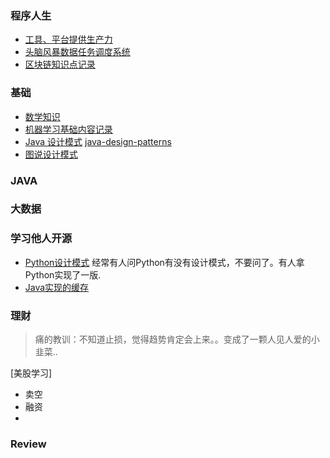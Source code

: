 ### 程序人生
- [工具、平台提供生产力](https://github.com/smallbaby/smallbaby.github.io/issues/2)
- [头脑风暴数据任务调度系统](https://github.com/smallbaby/smallbaby.github.io/issues/1)
- [区块链知识点记录](https://github.com/smallbaby/smallbaby.github.io/issues/3)

### 基础
- [数学知识](https://github.com/smallbaby/python-check-challenge/issues/7)
- [机器学习基础内容记录](https://github.com/smallbaby/python-check-challenge/issues/6)
- [Java 设计模式](http://www.oodesign.com) [java-design-patterns](http://java-design-patterns.com)
- [图说设计模式](http://design-patterns.readthedocs.io/zh_CN/latest/index.html)


### JAVA

### 大数据

### 学习他人开源
- [Python设计模式](https://github.com/smallbaby/python-patterns) 经常有人问Python有没有设计模式，不要问了。有人拿Python实现了一版.
- [Java实现的缓存](https://github.com/iyangyuan/cache4j)

### 理财
>痛的教训：不知道止损，觉得趋势肯定会上来。。变成了一颗人见人爱的小韭菜..

[美股学习]
- 卖空
- 融资
- 

### Review
